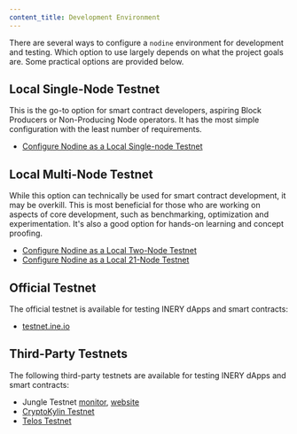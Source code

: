 ```yaml
---
content_title: Development Environment
---
```


There are several ways to configure a `nodine` environment for development and testing. Which option to use largely depends on what the project goals are. Some practical options are provided below.

## Local Single-Node Testnet

This is the go-to option for smart contract developers, aspiring Block Producers or Non-Producing Node operators. It has the most simple configuration with the least number of requirements.

* [Configure Nodine as a Local Single-node Testnet](00_local-single-node-testnet.md) 

## Local Multi-Node Testnet

While this option can technically be used for smart contract development, it may be overkill. This is most beneficial for those who are working on aspects of core development, such as benchmarking, optimization and experimentation. It's also a good option for hands-on learning and concept proofing.

* [Configure Nodine as a Local Two-Node Testnet](01_local-multi-node-testnet.md)
* [Configure Nodine as a Local 21-Node Testnet](https://github.com/INERY/ine/blob/master/tutorials/bios-boot-tutorial/README.md)

## Official Testnet

The official testnet is available for testing INERY dApps and smart contracts:

* [testnet.ine.io](https://testnet.ine.io/)

## Third-Party Testnets

The following third-party testnets are available for testing INERY dApps and smart contracts:

* Jungle Testnet [monitor](https://monitor.jungletestnet.io/), [website](https://jungletestnet.io/)
* [CryptoKylin Testnet](https://www.cryptokylin.io/)
* [Telos Testnet](https://mon-test.telosfoundation.io/)
